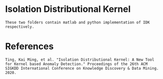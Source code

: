 # Isolation Distributional Kernel
    These two folders contain matlab and python implementation of IDK respectively.

# References
    Ting, Kai Ming, et al. "Isolation Distributional Kernel: A New Tool for Kernel based Anomaly Detection." Proceedings of the 26th ACM SIGKDD International Conference on Knowledge Discovery & Data Mining. 2020.